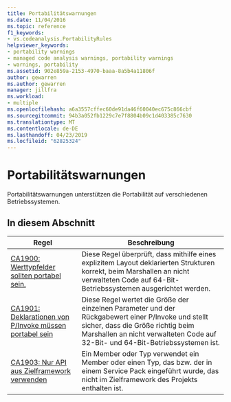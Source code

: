 ```yaml
---
title: Portabilitätswarnungen
ms.date: 11/04/2016
ms.topic: reference
f1_keywords:
- vs.codeanalysis.PortabilityRules
helpviewer_keywords:
- portability warnings
- managed code analysis warnings, portability warnings
- warnings, portability
ms.assetid: 902e859a-2153-4970-baaa-8a5b4a11806f
author: gewarren
ms.author: gewarren
manager: jillfra
ms.workload:
- multiple
ms.openlocfilehash: a6a3557cffec60de91da46f60040ec675c866cbf
ms.sourcegitcommit: 94b3a052fb1229c7e7f8804b09c1d403385c7630
ms.translationtype: MT
ms.contentlocale: de-DE
ms.lasthandoff: 04/23/2019
ms.locfileid: "62825324"
---
```

# <a name="portability-warnings"></a>Portabilitätswarnungen
Portabilitätswarnungen unterstützen die Portabilität auf verschiedenen Betriebssystemen.

## <a name="in-this-section"></a>In diesem Abschnitt

|Regel|Beschreibung|
|----------|-----------------|
|[CA1900: Werttypfelder sollten portabel sein.](../code-quality/ca1900-value-type-fields-should-be-portable.md)|Diese Regel überprüft, dass mithilfe eines explizitem Layout deklarierten Strukturen korrekt, beim Marshallen an nicht verwalteten Code auf 64-Bit-Betriebssystemen ausgerichtet werden.|
|[CA1901: Deklarationen von P/Invoke müssen portabel sein](../code-quality/ca1901-p-invoke-declarations-should-be-portable.md)|Diese Regel wertet die Größe der einzelnen Parameter und der Rückgabewert einer P/Invoke und stellt sicher, dass die Größe richtig beim Marshallen an nicht verwalteten Code auf 32-Bit- und 64-Bit-Betriebssystemen ist.|
|[CA1903: Nur API aus Zielframework verwenden](../code-quality/ca1903-use-only-api-from-targeted-framework.md)|Ein Member oder Typ verwendet ein Member oder einen Typ, das bzw. der in einem Service Pack eingeführt wurde, das nicht im Zielframework des Projekts enthalten ist.|